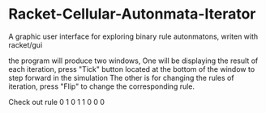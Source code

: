 # Racket-Cellular-Autonmata-Iterator
A graphic user interface for exploring binary rule autonmatons, writen with racket/gui

the program will produce two windows,
One will be displaying the result of each iteration, press "Tick" button located at the bottom of the window to step forward in the simulation
The other is for changing the rules of iteration, press "Flip" to change the corresponding rule.

Check out rule 0 1 0 1 1 0 0 0
